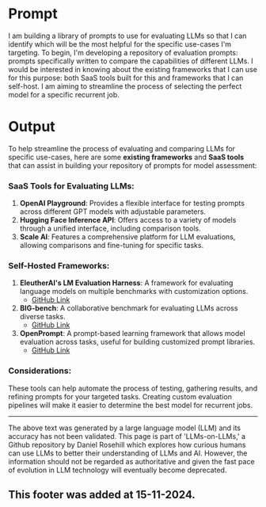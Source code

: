 # Prompt

I am building a library of prompts to use for evaluating LLMs so that I can identify which will be the most helpful for the specific use-cases I'm targeting. To begin, I'm developing a repository of evaluation prompts: prompts specifically written to compare the capabilities of different LLMs. I would be interested in knowing about the existing frameworks that I can use for this purpose: both SaaS tools built for this and frameworks that I can self-host. I am aiming to streamline the process of selecting the perfect model for a specific recurrent job.

# Output

To help streamline the process of evaluating and comparing LLMs for specific use-cases, here are some **existing frameworks** and **SaaS tools** that can assist in building your repository of prompts for model assessment:

### SaaS Tools for Evaluating LLMs:

1. **OpenAI Playground**: Provides a flexible interface for testing prompts across different GPT models with adjustable parameters.
2. **Hugging Face Inference API**: Offers access to a variety of models through a unified interface, including comparison tools.
3. **Scale AI**: Features a comprehensive platform for LLM evaluations, allowing comparisons and fine-tuning for specific tasks.

### Self-Hosted Frameworks:

1. **EleutherAI's LM Evaluation Harness**: A framework for evaluating language models on multiple benchmarks with customization options.
   - [GitHub Link](https://github.com/EleutherAI/lm-evaluation-harness)
2. **BIG-bench**: A collaborative benchmark for evaluating LLMs across diverse tasks.
   - [GitHub Link](https://github.com/google/BIG-bench)
3. **OpenPrompt**: A prompt-based learning framework that allows model evaluation across tasks, useful for building customized prompt libraries.
   - [GitHub Link](https://github.com/thunlp/OpenPrompt)

### Considerations:

These tools can help automate the process of testing, gathering results, and refining prompts for your targeted tasks. Creating custom evaluation pipelines will make it easier to determine the best model for recurrent jobs.

---

The above text was generated by a large language model (LLM) and its accuracy has not been validated. This page is part of 'LLMs-on-LLMs,' a Github repository by Daniel Rosehill which explores how curious humans can use LLMs to better their understanding of LLMs and AI. However, the information should not be regarded as authoritative and given the fast pace of evolution in LLM technology will eventually become deprecated. 

This footer was added at 15-11-2024.
---